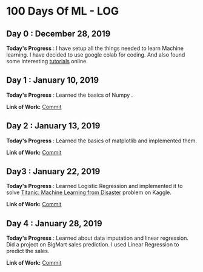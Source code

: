 # 100 Days Of ML - LOG

## Day 0 : December 28, 2019
 
**Today's Progress** : I have setup all the things needed to learn Machine learning. I have decided to use google colab for coding. And also found some interesting [tutorials](https://www.appliedaicourse.com/course/applied-ai-course-online/) online.

## Day 1 : January 10, 2019

**Today's Progress** : Learned the basics of Numpy .

**Link of Work:**   [Commit](https://github.com/GopiMindgloer/Machine_Learning/blob/master/Numpy.ipynb)

## Day 2 : January 13, 2019

**Today's Progress** : Learned the basics of matplotlib and implemented them.

**Link of Work:**  [Commit](https://github.com/GopiMindgloer/Machine_Learning/blob/master/Matplotlib.ipynb)

## Day3 : January 22, 2019

**Today's Progress** : Learned Logistic Regression and implemented it to solve [Titanic: Machine Learning from Disaster](https://www.kaggle.com/c/titanic) problem on Kaggle.

**Link of Work:**   [Commit](https://github.com/GopiMindgloer/Machine_Learning/blob/master/Logistic_Regression.ipynb)

## Day 4 : January 28, 2019

**Today's Progress** : Learned about data imputation and linear regression. Did a project on BigMart sales prediction. I used Linear Regression to predict the sales.
 
**Link of Work:**   [Commit](https://github.com/GopiMindgloer/Machine_Learning/blob/master/Bigmart_Sales_Predictions.ipynb)
